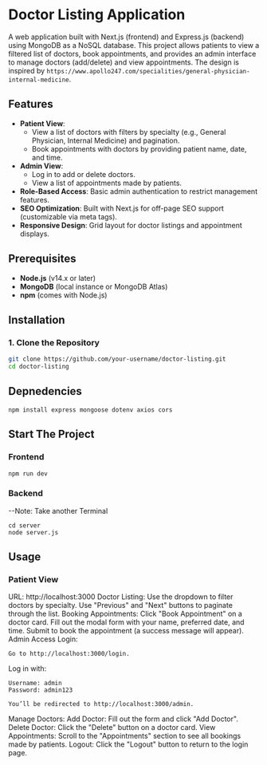 # Doctor Listing Application

A web application built with Next.js (frontend) and Express.js (backend) using MongoDB as a NoSQL database. This project allows patients to view a filtered list of doctors, book appointments, and provides an admin interface to manage doctors (add/delete) and view appointments. The design is inspired by `https://www.apollo247.com/specialities/general-physician-internal-medicine`.

## Features
- **Patient View**:
  - View a list of doctors with filters by specialty (e.g., General Physician, Internal Medicine) and pagination.
  - Book appointments with doctors by providing patient name, date, and time.
- **Admin View**:
  - Log in to add or delete doctors.
  - View a list of appointments made by patients.
- **Role-Based Access**: Basic admin authentication to restrict management features.
- **SEO Optimization**: Built with Next.js for off-page SEO support (customizable via meta tags).
- **Responsive Design**: Grid layout for doctor listings and appointment displays.

## Prerequisites
- **Node.js** (v14.x or later)
- **MongoDB** (local instance or MongoDB Atlas)
- **npm** (comes with Node.js)

## Installation

### 1. Clone the Repository
```bash
git clone https://github.com/your-username/doctor-listing.git
cd doctor-listing
```
## Depnedencies
```
npm install express mongoose dotenv axios cors
```
## Start The Project
### Frontend
```
npm run dev
```
### Backend
--Note: Take another Terminal
```
cd server
node server.js
```
## Usage
### Patient View
URL: http://localhost:3000
Doctor Listing:
Use the dropdown to filter doctors by specialty.
Use "Previous" and "Next" buttons to paginate through the list.
Booking Appointments:
Click "Book Appointment" on a doctor card.
Fill out the modal form with your name, preferred date, and time.
Submit to book the appointment (a success message will appear).
Admin Access
Login:
```
Go to http://localhost:3000/login.
```
Log in with:
```
Username: admin
Password: admin123
```
```
You’ll be redirected to http://localhost:3000/admin.
```
Manage Doctors:
Add Doctor: Fill out the form and click "Add Doctor".
Delete Doctor: Click the "Delete" button on a doctor card.
View Appointments:
Scroll to the "Appointments" section to see all bookings made by patients.
Logout:
Click the "Logout" button to return to the login page.
